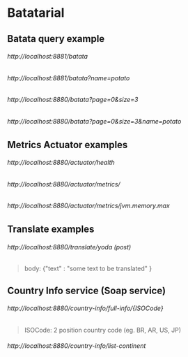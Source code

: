 # Batatarial

## Batata query example
###### http://localhost:8881/batata

###### http://localhost:8881/batata?name=potato

###### http://localhost:8880/batata?page=0&size=3

###### http://localhost:8880/batata?page=0&size=3&name=potato


## Metrics Actuator examples

###### http://localhost:8880/actuator/health

###### http://localhost:8880/actuator/metrics/

###### http://localhost:8880/actuator/metrics/jvm.memory.max


## Translate examples

###### http://localhost:8880/translate/yoda (post) 
> body: {"text" : "some text to be translated" }

## Country Info service (Soap service)

###### http://localhost:8880/country-info/full-info/{ISOCode}
> ISOCode: 2 position country code (eg. BR, AR, US, JP)

###### http://localhost:8880/country-info/list-continent

